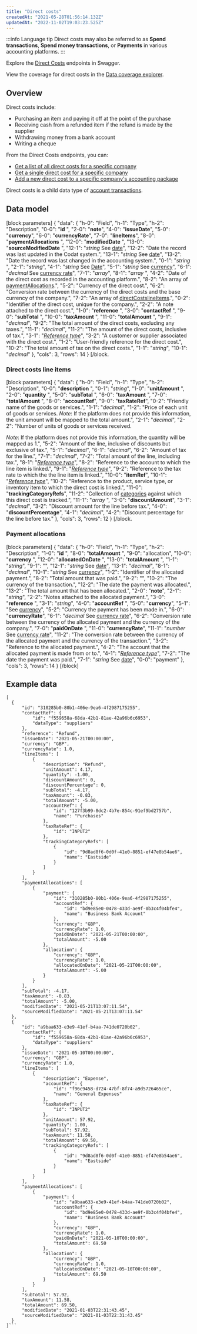 ```yaml
---
title: "Direct costs"
createdAt: "2021-05-28T01:56:14.132Z"
updatedAt: "2022-11-02T19:03:23.525Z"
---
```


:::info Language tip
Direct costs may also be referred to as **Spend transactions**, **Spend money transactions**, or **Payments** in various accounting platforms.
:::

Explore the <a className="external" href="https://api.codat.io/swagger/index.html#/DirectCosts" target="_blank">Direct Costs</a> endpoints in Swagger.

View the coverage for direct costs in the <a className="external" href="https://knowledge.codat.io/supported-features/accounting?view=tab-by-data-type&dataType=directCosts" target="_blank">Data coverage explorer</a>.

## Overview

Direct costs include:

- Purchasing an item and paying it off at the point of the purchase
- Receiving cash from a refunded item if the refund is made by the supplier
- Withdrawing money from a bank account
- Writing a cheque

From the Direct Costs endpoints, you can:

- [Get a list of all direct costs for a specific company ](https://api.codat.io/swagger/index.html#/DirectCosts/get_companies__companyId__connections__connectionId__data_directCosts)
- [Get a single direct cost for a specific company ](https://api.codat.io/swagger/index.html#/DirectCosts/get_companies__companyId__connections__connectionId__data_directCosts__directCostId_)
- [Add a new direct cost to a specific company's accounting package](https://api.codat.io/swagger/index.html#/DirectCosts/post_companies__companyId__connections__connectionId__push_directCosts)

Direct costs is a child data type of [account transactions](/datamodel-accounting-account-transactions).

## Data model

[block:parameters]
{
"data": {
"h-0": "Field",
"h-1": "Type",
"h-2": "Description",
"0-0": "**id** ",
"2-0": "**note**",
"4-0": "**issueDate**",
"5-0": "**currency**",
"6-0": "**currencyRate**",
"7-0": "**lineItems**",
"8-0": "**paymentAllocations** ",
"12-0": "**modifiedDate** ",
"13-0": "**sourceModifiedDate** ",
"12-1": "_string_
See [date](/datamodel-shared-date)",
"12-2": "Date the record was last updated in the Codat system.",
"13-1": "_string_
See [date](/datamodel-shared-date)",
"13-2": "Date the record was last changed in the accounting system.",
"0-1": "_string_ ",
"2-1": "_string_",
"4-1": "_string_
See [Date](/datamodel-shared-date)",
"5-1": "_string_
See [currency](/datamodel-shared-currency)",
"6-1": "_decimal_
See [currency rate](/datamodel-shared-currencyrate)",
"7-1": "_array_",
"8-1": "_array_ ",
"4-2": "Date of the direct cost as recorded in the accounting platform.",
"8-2": "An array of [paymentAllocations](datamodel-accounting-directcosts#section-payment-allocations).",
"5-2": "Currency of the direct cost.",
"6-2": "Conversion rate between the currency of the direct costs and the base currency of the company.",
"7-2": "An array of [directCostslineItems](datamodel-accounting-directcosts#section-direct-costs-line-items).",
"0-2": "Identifier of the direct cost, unique for the company.",
"2-2": "A note attached to the direct cost.",
"1-0": "**reference** ",
"3-0": "**contactRef** ",
"9-0": "**subTotal** ",
"10-0": "**taxAmount** ",
"11-0": "**totalAmount** ",
"9-1": "_decimal_",
"9-2": "The total amount of the direct costs, excluding any taxes.",
"11-1": "_decimal_",
"11-2": "The amount of the direct costs, inclusive of tax.",
"3-1": "[_Reference type_](/datamodel-accounting-referencetypes#section-contactref)",
"3-2": "A customer or supplier associated with the direct cost.",
"1-2": "User-friendly reference for the direct cost.",
"10-2": "The total amount of tax on the direct costs.",
"1-1": "_string_",
"10-1": "_decimal_"
},
"cols": 3,
"rows": 14
}
[/block.

### Direct costs line items

[block:parameters]
{
"data": {
"h-0": "Field",
"h-1": "Type",
"h-2": "Description",
"0-0": "**description** ",
"0-1": "_string_",
"1-0": "**unitAmount** ",
"2-0": "**quantity** ",
"5-0": "**subTotal** ",
"6-0": "**taxAmount** ",
"7-0": "**totalAmount** ",
"8-0": "**accountRef**",
"9-0": "**taxRateRef**",
"0-2": "Friendly name of the goods or services.",
"1-1": "_decimal_",
"1-2": "Price of each unit of goods or services.
_Note_: If the platform does not provide this information, the unit amount will be mapped to the total amount.",
"2-1": "_decimal_",
"2-2": "Number of units of goods or services received.

_Note_: If the platform does not provide this information, the quantity will be mapped as 1.",
"5-2": "Amount of the line, inclusive of discounts but exclusive of tax.",
"5-1": "_decimal_",
"6-1": "_decimal_",
"6-2": "Amount of tax for the line.",
"7-1": "_decimal_",
"7-2": "Total amount of the line, including tax.",
"8-1": "[_Reference type_](/datamodel-accounting-referencetypes#section-accountreff)",
"8-2": "Reference to the account to which the line item is linked.",
"9-1": "[_Reference type_](/datamodel-accounting-referencetypes#section-taxrateref)",
"9-2": "Reference to the tax rate to which the the line item is linked.",
"10-0": "**itemRef**",
"10-1": "[_Reference type_](/datamodel-accounting-referencetypes#section-itemref)",
"10-2": "Reference to the product, service type, or inventory item to which the direct cost is linked.",
"11-0": "**trackingCategoryRefs**",
"11-2": "Collection of [categories](/datamodel-accounting-referencetypes#section-trackingcategoryref) against which this direct cost is tracked.",
"11-1": "_array_ ",
"3-0": "**discountAmount**",
"3-1": "_decimal_",
"3-2": "Discount amount for the line before tax.",
"4-0": "**discountPercentage**",
"4-1": "_decimal_",
"4-2": "Discount percentage for the line before tax."
},
"cols": 3,
"rows": 12
}
[/block.

### Payment allocations

[block:parameters]
{
"data": {
"h-0": "Field",
"h-1": "Type",
"h-2": "Description",
"1-0": "**id** ",
"8-0": "**totalAmount** ",
"9-0": "allocation",
"10-0": "**currency** ",
"12-0": "**allocatedOnDate** ",
"13-0": "**totalAmount** ",
"1-1": "_string_",
"9-1": "",
"12-1": "_string_
See [date](/datamodel-shared-date)",
"13-1": "_decimal_",
"8-1": "_decimal_",
"10-1": "_string_
See [currency](/datamodel-shared-currency)",
"1-2": "Identifier of the allocated payment.",
"8-2": "Total amount that was paid.",
"9-2": "",
"10-2": "The currency of the transaction.",
"12-2": "The date the payment was allocated.",
"13-2": "The total amount that has been allocated.",
"2-0": "**note**",
"2-1": "_string_",
"2-2": "Notes attached to the allocated payment.",
"3-0": "**reference** ",
"3-1": "_string_",
"4-0": "**accountRef** ",
"5-0": "**currency**",
"5-1": "See [currency](/datamodel-shared-currency)",
"5-2": "Currency the payment has been made in.",
"6-0": "**currencyRate**",
"6-1": "_decimal_
See [currency rate](/datamodel-shared-currencyrate)",
"6-2": "Conversion rate between the currency of the allocated payment and the currency of the company.",
"7-0": "**paidOnDate** ",
"11-0": "**currencyRate**",
"11-1": "_number_
See [currency rate](/datamodel-shared-currencyrate)",
"11-2": "The conversion rate between the currency of the allocated payment and the currency of the transaction.",
"3-2": "Reference to the allocated payment.",
"4-2": "The account that the allocated payment is made from or to.",
"4-1": "[_Reference type_](/datamodel-accounting-referencetypes#section-accountref)",
"7-2": "The date the payment was paid.",
"7-1": "_string_
See [date](/datamodel-shared-date)",
"0-0": "payment"
},
"cols": 3,
"rows": 14
}
[/block]

## Example data

````
[
  {
      "id": "310285b0-80b1-406e-9ea6-4f2987175255",
      "contactRef": {
          "id": "f559658a-68da-42b1-81ae-42a96b6c6953",
          "dataType": "suppliers"
      },
      "reference": "Refund",
      "issueDate": "2021-05-21T00:00:00",
      "currency": "GBP",
      "currencyRate": 1.0,
      "lineItems": [
          {
              "description": "Refund",
              "unitAmount": 4.17,
              "quantity": -1.00,
              "discountAmount": 0,
              "discountPercentage": 0,
              "subTotal": -4.17,
              "taxAmount": -0.83,
              "totalAmount": -5.00,
              "accountRef": {
                  "id": "127f3b99-8dc2-4b7e-854c-91ef9bd2757b",
                  "name": "Purchases"
              },
              "taxRateRef": {
                  "id": "INPUT2"
              },
              "trackingCategoryRefs": [
                  {
                      "id": "9d8ad8f6-0d0f-41e0-8851-ef47e8b54ae6",
                      "name": "Eastside"
                  }
              ]
          }
      ],
      "paymentAllocations": [
          {
              "payment": {
                  "id": "310285b0-80b1-406e-9ea6-4f2987175255",
                  "accountRef": {
                      "id": "bd9e85e0-0478-433d-ae9f-0b3c4f04bfe4",
                      "name": "Business Bank Account"
                  },
                  "currency": "GBP",
                  "currencyRate": 1.0,
                  "paidOnDate": "2021-05-21T00:00:00",
                  "totalAmount": -5.00
              },
              "allocation": {
                  "currency": "GBP",
                  "currencyRate": 1.0,
                  "allocatedOnDate": "2021-05-21T00:00:00",
                  "totalAmount": -5.00
              }
          }
      ],
      "subTotal": -4.17,
      "taxAmount": -0.83,
      "totalAmount": -5.00,
      "modifiedDate": "2021-05-21T13:07:11.54",
      "sourceModifiedDate": "2021-05-21T13:07:11.54"
  },
  {
      "id": "a9baa633-e3e9-41ef-b4aa-741de0720b02",
      "contactRef": {
          "id": "f559658a-68da-42b1-81ae-42a96b6c6953",
          "dataType": "suppliers"
      },
      "issueDate": "2021-05-10T00:00:00",
      "currency": "GBP",
      "currencyRate": 1.0,
      "lineItems": [
          {
              "description": "Expense",
              "accountRef": {
                  "id": "f96c9458-d724-47bf-8f74-a9d5726465ce",
                  "name": "General Expenses"
              },
              "taxRateRef": {
                  "id": "INPUT2"
              },
              "unitAmount": 57.92,
              "quantity": 1.00,
              "subTotal": 57.92,
              "taxAmount": 11.58,
              "totalAmount": 69.50,
              "trackingCategoryRefs": [
                  {
                      "id": "9d8ad8f6-0d0f-41e0-8851-ef47e8b54ae6",
                      "name": "Eastside"
                  }
              ]
          }
      ],
      "paymentAllocations": [
          {
              "payment": {
                  "id": "a9baa633-e3e9-41ef-b4aa-741de0720b02",
                  "accountRef": {
                      "id": "bd9e85e0-0478-433d-ae9f-0b3c4f04bfe4",
                      "name": "Business Bank Account"
                  },
                  "currency": "GBP",
                  "currencyRate": 1.0,
                  "paidOnDate": "2021-05-10T00:00:00",
                  "totalAmount": 69.50
              },
              "allocation": {
                  "currency": "GBP",
                  "currencyRate": 1.0,
                  "allocatedOnDate": "2021-05-10T00:00:00",
                  "totalAmount": 69.50
              }
          }
      ],
      "subTotal": 57.92,
      "taxAmount": 11.58,
      "totalAmount": 69.50,
      "modifiedDate": "2021-01-03T22:31:43.45",
      "sourceModifiedDate": "2021-01-03T22:31:43.45"
  }
]```

````
